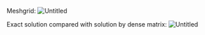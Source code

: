 
Meshgrid:
![Untitled](https://github.com/user-attachments/assets/24520ca8-367d-4c71-bbb1-d263a8846ecb)



Exact solution compared with solution by dense matrix:
![Untitled](https://github.com/user-attachments/assets/c2b30609-c7a0-4e2f-8924-da48d591001a)


